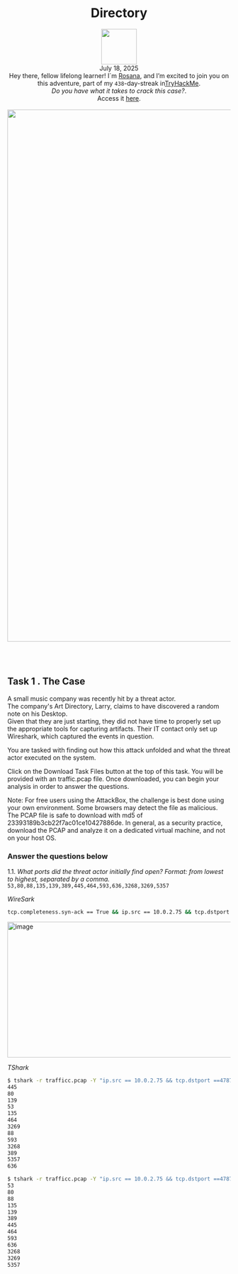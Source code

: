 <h1 align="center">Directory</h1>
<p align="center"><img width="80px" src="https://github.com/user-attachments/assets/ab43a0db-8c50-40e9-abc1-31e4bdd49630"><br>
July 18, 2025<br> Hey there, fellow lifelong learner! I´m <a href="https://www.linkedin.com/in/rosanafssantos/">Rosana</a>, 
and I’m excited to join you on this adventure, part of my <code>438</code>-day-streak in<a href="https://tryhackme.com">TryHackMe</a>.<br>
<em>Do you have what it takes to crack this case?</em>.<br>
Access it <a href="https://tryhackme.com/room/directorydfirroom">here</a>.<br><br>
<img width="1200px" src=""></p>

<br>


<br>


<h2>Task 1 . The Case</h2>
<p>A small music company was recently hit by a threat actor.<br>
The company's Art Directory, Larry, claims to have discovered a random note on his Desktop.<br>
Given that they are just starting, they did not have time to properly set up the appropriate tools for capturing artifacts. Their IT contact only set up Wireshark, which captured the events in question.<br>

You are tasked with finding out how this attack unfolded and what the threat actor executed on the system.<br>

Click on the Download Task Files button at the top of this task. You will be provided with an traffic.pcap file. Once downloaded, you can begin your analysis in order to answer the questions.<br>

Note: For free users using the AttackBox, the challenge is best done using your own environment. Some browsers may detect the file as malicious. The PCAP file is safe to download with md5 of 23393189b3cb22f7ac01ce10427886de. In general, as a security practice, download the PCAP and analyze it on a dedicated virtual machine, and not on your host OS.</p>

<h3 align="left"> Answer the questions below</h3>

<p>1.1. <em>What ports did the threat actor initially find open? Format: from lowest to highest, separated by a comma.</em><br>
<code>53,80,88,135,139,389,445,464,593,636,3268,3269,5357</code></p>

<p><em>WireSark</em></p>

```bash
tcp.completeness.syn-ack == True && ip.src == 10.0.2.75 && tcp.dstport == 47879
```

<img width="1386" height="306" alt="image" src="https://github.com/user-attachments/assets/67e912ce-a77f-4244-8bbf-441aa3d47a45" />

<p><em>TShark</em></p>

```bash
$ tshark -r trafficc.pcap -Y "ip.src == 10.0.2.75 && tcp.dstport ==47879 && tcp.flags.syn == 1 && tcp.flags.ack ==1" -T fields -e tcp.srcport
445
80
139
53
135
464
3269
88
593
3268
389
5357
636
```

```bash
$ tshark -r trafficc.pcap -Y "ip.src == 10.0.2.75 && tcp.dstport ==47879 && tcp.flags.syn == 1 && tcp.flags.ack ==1" -T fields -e tcp.srcport | sort -n
53
80
88
135
139
389
445
464
593
636
3268
3269
5357
```

